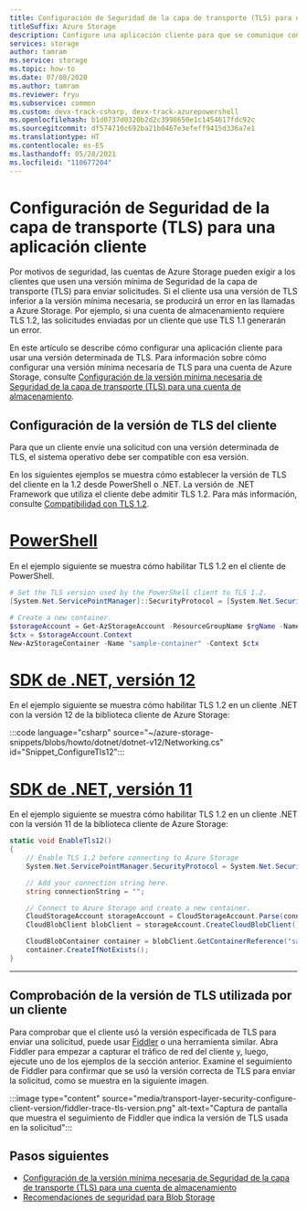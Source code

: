 ```yaml
---
title: Configuración de Seguridad de la capa de transporte (TLS) para una aplicación cliente
titleSuffix: Azure Storage
description: Configure una aplicación cliente para que se comunique con Azure Storage mediante una versión mínima de Seguridad de la capa de transporte (TLS).
services: storage
author: tamram
ms.service: storage
ms.topic: how-to
ms.date: 07/08/2020
ms.author: tamram
ms.reviewer: fryu
ms.subservice: common
ms.custom: devx-track-csharp, devx-track-azurepowershell
ms.openlocfilehash: b1d0737d0320b2d2c3998650e1c1454617fdc92c
ms.sourcegitcommit: df574710c692ba21b0467e3efeff9415d336a7e1
ms.translationtype: HT
ms.contentlocale: es-ES
ms.lasthandoff: 05/28/2021
ms.locfileid: "110677204"
---
```

# <a name="configure-transport-layer-security-tls-for-a-client-application"></a>Configuración de Seguridad de la capa de transporte (TLS) para una aplicación cliente

Por motivos de seguridad, las cuentas de Azure Storage pueden exigir a los clientes que usen una versión mínima de Seguridad de la capa de transporte (TLS) para enviar solicitudes. Si el cliente usa una versión de TLS inferior a la versión mínima necesaria, se producirá un error en las llamadas a Azure Storage. Por ejemplo, si una cuenta de almacenamiento requiere TLS 1.2, las solicitudes enviadas por un cliente que use TLS 1.1 generarán un error.

En este artículo se describe cómo configurar una aplicación cliente para usar una versión determinada de TLS. Para información sobre cómo configurar una versión mínima necesaria de TLS para una cuenta de Azure Storage, consulte [Configuración de la versión mínima necesaria de Seguridad de la capa de transporte (TLS) para una cuenta de almacenamiento](transport-layer-security-configure-minimum-version.md).

## <a name="configure-the-client-tls-version"></a>Configuración de la versión de TLS del cliente

Para que un cliente envíe una solicitud con una versión determinada de TLS, el sistema operativo debe ser compatible con esa versión.

En los siguientes ejemplos se muestra cómo establecer la versión de TLS del cliente en la 1.2 desde PowerShell o .NET. La versión de .NET Framework que utiliza el cliente debe admitir TLS 1.2. Para más información, consulte [Compatibilidad con TLS 1.2](/dotnet/framework/network-programming/tls#support-for-tls-12).

# <a name="powershell"></a>[PowerShell](#tab/powershell)

En el ejemplo siguiente se muestra cómo habilitar TLS 1.2 en el cliente de PowerShell.

```powershell
# Set the TLS version used by the PowerShell client to TLS 1.2.
[System.Net.ServicePointManager]::SecurityProtocol = [System.Net.SecurityProtocolType]::Tls12;

# Create a new container.
$storageAccount = Get-AzStorageAccount -ResourceGroupName $rgName -Name $accountName
$ctx = $storageAccount.Context
New-AzStorageContainer -Name "sample-container" -Context $ctx
```

# <a name="net-v12-sdk"></a>[SDK de .NET, versión 12](#tab/dotnet)

En el ejemplo siguiente se muestra cómo habilitar TLS 1.2 en un cliente .NET con la versión 12 de la biblioteca cliente de Azure Storage:

:::code language="csharp" source="~/azure-storage-snippets/blobs/howto/dotnet/dotnet-v12/Networking.cs" id="Snippet_ConfigureTls12":::

# <a name="net-v11-sdk"></a>[SDK de .NET, versión 11](#tab/dotnet11)

En el ejemplo siguiente se muestra cómo habilitar TLS 1.2 en un cliente .NET con la versión 11 de la biblioteca cliente de Azure Storage:

```csharp
static void EnableTls12()
{
    // Enable TLS 1.2 before connecting to Azure Storage
    System.Net.ServicePointManager.SecurityProtocol = System.Net.SecurityProtocolType.Tls12;

    // Add your connection string here.
    string connectionString = "";

    // Connect to Azure Storage and create a new container.
    CloudStorageAccount storageAccount = CloudStorageAccount.Parse(connectionString);
    CloudBlobClient blobClient = storageAccount.CreateCloudBlobClient();

    CloudBlobContainer container = blobClient.GetContainerReference("sample-container");
    container.CreateIfNotExists();
}
```

---

## <a name="verify-the-tls-version-used-by-a-client"></a>Comprobación de la versión de TLS utilizada por un cliente

Para comprobar que el cliente usó la versión especificada de TLS para enviar una solicitud, puede usar [Fiddler](https://www.telerik.com/fiddler) o una herramienta similar. Abra Fiddler para empezar a capturar el tráfico de red del cliente y, luego, ejecute uno de los ejemplos de la sección anterior. Examine el seguimiento de Fiddler para confirmar que se usó la versión correcta de TLS para enviar la solicitud, como se muestra en la siguiente imagen.

:::image type="content" source="media/transport-layer-security-configure-client-version/fiddler-trace-tls-version.png" alt-text="Captura de pantalla que muestra el seguimiento de Fiddler que indica la versión de TLS usada en la solicitud":::

## <a name="next-steps"></a>Pasos siguientes

- [Configuración de la versión mínima necesaria de Seguridad de la capa de transporte (TLS) para una cuenta de almacenamiento](transport-layer-security-configure-minimum-version.md)
- [Recomendaciones de seguridad para Blob Storage](../blobs/security-recommendations.md)
